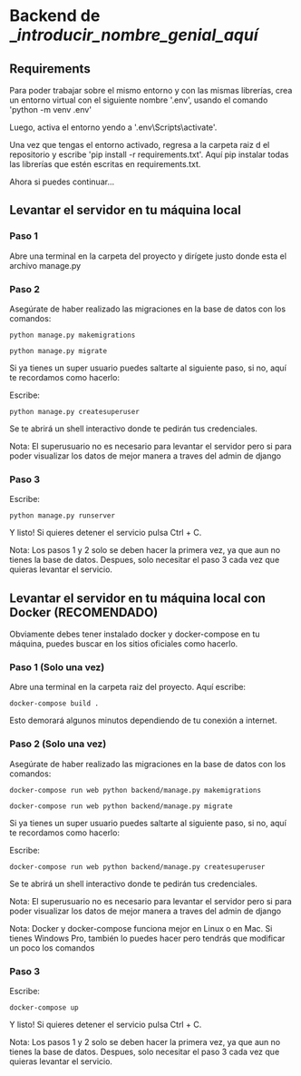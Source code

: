 # Backend de __introducir_nombre_genial_aquí_

## Requirements

Para poder trabajar sobre el mismo entorno y con las mismas librerías, crea un entorno virtual con el siguiente nombre '.env', usando el comando 'python -m venv .env'

Luego, activa el entorno yendo a '.env\Scripts\activate'.

Una vez que tengas el entorno activado, regresa a la carpeta raiz d
el repositorio y escribe 'pip install -r requirements.txt'. Aquí pip instalar todas las librerías que estén escritas en requirements.txt.

Ahora si puedes continuar...

## Levantar el servidor en tu máquina local

### Paso 1
Abre una terminal en la carpeta del proyecto y dirígete justo donde esta el archivo manage.py

### Paso 2
Asegúrate de haber realizado las migraciones en la base de datos con los comandos:

~~~
python manage.py makemigrations
~~~
~~~
python manage.py migrate
~~~
Si ya tienes un super usuario puedes saltarte al siguiente paso, si no, aquí te recordamos como hacerlo:

Escribe:
~~~
python manage.py createsuperuser
~~~
Se te abrirá un shell interactivo donde te pedirán tus credenciales.

Nota: El superusuario no es necesario para levantar el servidor pero si para poder visualizar los datos de mejor manera a traves del admin de django

### Paso 3
Escribe:
~~~
python manage.py runserver
~~~
Y listo! Si quieres detener el servicio pulsa Ctrl + C.

Nota: Los pasos 1 y 2 solo se deben hacer la primera vez, ya que aun no tienes la base de datos. Despues, solo necesitar el paso 3 cada vez que quieras levantar el servicio.


## Levantar el servidor en tu máquina local con Docker (RECOMENDADO)

Obviamente debes tener instalado docker y docker-compose en tu máquina, puedes buscar en los sitios oficiales como hacerlo.

### Paso 1 (Solo una vez)
Abre una terminal en la carpeta raiz del proyecto.
Aquí escribe:
~~~
docker-compose build .
~~~
Esto demorará algunos minutos dependiendo de tu conexión a internet.

### Paso 2 (Solo una vez)
Asegúrate de haber realizado las migraciones en la base de datos con los comandos:

~~~
docker-compose run web python backend/manage.py makemigrations
~~~
~~~
docker-compose run web python backend/manage.py migrate
~~~
Si ya tienes un super usuario puedes saltarte al siguiente paso, si no, aquí te recordamos como hacerlo:

Escribe:
~~~
docker-compose run web python backend/manage.py createsuperuser
~~~
Se te abrirá un shell interactivo donde te pedirán tus credenciales.

Nota: El superusuario no es necesario para levantar el servidor pero si para poder visualizar los datos de mejor manera a traves del admin de django

Nota: Docker y docker-compose funciona mejor en Linux o en Mac. Si tienes Windows Pro, también lo puedes hacer pero tendrás que modificar un poco los comandos

### Paso 3 
Escribe:
~~~
docker-compose up
~~~
Y listo! Si quieres detener el servicio pulsa Ctrl + C.

Nota: Los pasos 1 y 2 solo se deben hacer la primera vez, ya que aun no tienes la base de datos. Despues, solo necesitar el paso 3 cada vez que quieras levantar el servicio.
